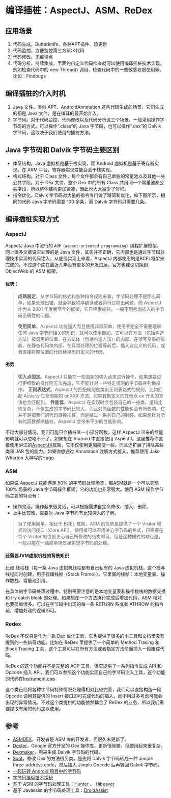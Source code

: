 # 编译插桩：AspectJ、ASM、ReDex

## 应用场景
1. 代码生成。Butterknife、各种APT插件、热更新
2. 代码监控。方便监控第三方SDK代码
3. 代码修改。无痕埋点
4. 代码分析。持续集成，里面的自定义代码检查就可以使用编译插桩技术实现。例如检查代码中的 new Thread() 调用、检查代码中的一些敏感权限使用等。比如：Findbugs

## 编译插桩的介入时机
1. Java 文件。类似 APT、AndroidAnnotation 这些代码生成的场景，它们生成的都是 Java 文件，是在编译的最开始介入。
2. 字节码。对于代码监控、代码修改以及代码分析这三个场景，一般采用操作字节码的方式。可以操作“.class”的 Java 字节码，也可以操作“.dex”的 Dalvik 字节码，这取决于我们使用的插桩方法。

## Java 字节码和 Dalvik 字节码主要区别
* 体系结构。Java 虚拟机是基于栈实现，而 Android 虚拟机是基于寄存器实现。在 ARM 平台，寄存器实现性能会高于栈实现。
* 格式结构。对于 Class 文件，每个文件都会有自己单独的常量池以及其他一些公共字段。对于 Dex 文件，整个 Dex 中的所有 Class 共用同一个常量池和公共字段，所以整体结构更加紧凑，因此也大大减少了体积。
* 指令优化。Dalvik 字节码对大量的指令专门做了精简和优化，如下图所示，相同的代码 Java 字节码需要 100 多条，而 Dalvik 字节码只需要几条。


## 编译插桩实现方式

### AspectJ
AspectJ Java 中流行的 `AOP（aspect-oriented programming）`编程扩展框架，网上很多文章说它处理的是 Java 文件，其实并不正确，它内部也是通过字节码处理技术实现的代码注入。从底层实现上来看，AspectJ 内部使用的是BCEL框架来完成的，不过这个库在最近几年没有更多的开发进展，官方也建议切换到 ObjectWeb 的 ASM 框架。

#### 优势：
> 
> **成熟稳定**。从字节码的格式和各种指令规则来看，字节码处理不是那么简单，如果处理出错，就会导致程序编译或者运行过程出问题。而 AspectJ 作为从 2001 年发展至今的框架，它已经很成熟，一般不用考虑插入的字节码正确性的问题。
> 
> **使用简单**。AspectJ 功能强大而且使用非常简单，使用者完全不需要理解任何 Java 字节码相关的知识，就可以使用自如。它可以在方法（包括构造方法）被调用的位置、在方法体（包括构造方法）的内部、在读写变量的位置、在静态代码块内部、在异常处理的位置等前后，插入自定义的代码，或者直接将原位置的代码替换为自定义的代码。

#### 劣势
> **切入点固定**。AspectJ 只能在一些固定的切入点来进行操作，如果想要进行更细致的操作则无法完成，它不能针对一些特定规则的字节码序列做操作。
> **正则表达式**。AspectJ 的匹配规则是类似正则表达式的规则，比如匹配 Activity 生命周期的 onXXX 方法，如果有自定义的其他以 on 开头的方法也会匹配到。
> **性能低**。AspectJ 在实现时会包装自己的一些类，逻辑比较复杂，不仅生成的字节码比较大，而且对原函数的性能也会有所影响。它并不是把我们的代码直接插桩，而是经过一系列自己的封装。如果想针对所有的函数都做插桩，AspectJ 会带来不少的性能影响。


不过大部分情况，我们可能只会插桩某一小部分函数，这样 AspectJ 带来的性能影响就可以忽略不计了。如果想在 Android 中直接使用 AspectJ。这里推荐你直接使用沪江的[AspectJX](https://github.com/HujiangTechnology/gradle_plugin_android_aspectjx)框架，它不仅使用更加简便一些，而且还扩展了排除某些类和 JAR 包的能力。如果你想通过 Annotation 注解方式接入，推荐使用 Jake Wharton 大神写的[Hugo](https://github.com/JakeWharton/hugo)


### ASM
如果说 AspectJ 只能满足 50% 的字节码处理场景，那ASM就是一个可以实现 100% 场景的 Java 字节码操作框架，它的功能也非常强大。使用 ASM 操作字节码主要的特点有：

* 操作灵活。操作起来很灵活，可以根据需求自定义修改、插入、删除。
* 上手比较难，需要对 Java 字节码有比较深入的了解。


> 为了使用简单，相比于 BCEL 框架，ASM 的优势是提供了一个 Visitor 模式的访问接口（Core API），使用者可以不用关心字节码的格式，只需要在每个 Visitor 的位置关心自己所修改的结构即可。但是这种模式的缺点是，一般只能在一些简单场景里实现字节码的处理。

#### 还需要JVM虚拟机栈的背景知识
比如 线程栈（每一条 Java 虚拟机线程都有自己私有的 Java 虚拟机栈，这个栈与线程同时创建，用于存储栈帧（Stack Frame））。它里面的栈帧：本地变量表、操作数栈、常量池引用。

在具体的字节码处理过程中，特别需要注意的是本地变量表和操作数栈的数据交换和 try catch blcok 的处理。如果想在一个方法执行完成后增加代码，ASM 相对也要简单很多，可以在字节码中出现的每一条 RETURN 系或者 ATHROW 的指令前，增加处理的逻辑即可。






### Redex
ReDex 不仅只是作为一款 Dex 优化工具，它也提供了很多的小工具和文档里没有提到的一些新奇功能。比如在 ReDex 里提供了一个简单的 Method Tracing 和 Block Tracing 工具，这个工具可以在所有方法或者指定方法前面插入一段跟踪代码。

ReDex 的这个功能并不是完整的 AOP 工具，但它提供了一系列指令生成 API 和 Opcode 插入 API，我们可以参照这个功能实现自己的字节码注入工具，这个功能的代码在[Instrument.cpp](https://github.com/facebook/redex/blob/master/opt/instrument/Instrument.cpp)

这个类已经将各种字节码特殊情况处理得相对比较完善，我们可以直接构造一段 Opcode 调用其提供的 Insert 接口即可完成代码的插入，而不用过多考虑可能会出现的异常情况。不过这个类提供的功能依然耦合了 ReDex 的业务，所以我们需要提取有用的代码加以使用。


## 参考
* [ASMDEX](https://gitlab.ow2.org/asm/asmdex)，开发者是 ASM 库的开发者，但很久未更新了。
* [Dexter](https://android.googlesource.com/platform/tools/dexter/+/refs/heads/master)，Google 官方开发的 Dex 操作库，更新很频繁，但使用起来很复杂。
* [Dexmaker](https://github.com/linkedin/dexmaker)，用来生成 Dalvik 字节码的代码。
* [Soot](https://github.com/Sable/soot)，修改 Dex 的方法很另类，是先将 Dalvik 字节码转成一种 Jimple three-address code，然后插入 Jimple Opcode 后再转回 Dalvik 字节码。
* [一起玩转 Android 项目中的字节码](https://mp.weixin.qq.com/s?__biz=MzA5MzI3NjE2MA==&mid=2650244795&idx=1&sn=cdfc4acec8b0d2b5c82fd9d884f32f09&chksm=886377d4bf14fec2fc822cd2b3b6069c36cb49ea2814d9e0e2f4a6713f4e86dfc0b1bebf4d39&mpshare=1&scene=1&srcid=1217NjDpKNvdgalsqBQLJXjX%23rd)
* [字节码操纵技术探秘](https://www.infoq.cn/article/Living-Matrix-Bytecode-Manipulation)
* 基于 ASM 的字节码处理工具：[Hunter](https://github.com/Leaking/Hunter/blob/master/README_ch.md) 、 [Hibeaver](https://github.com/BryanSharp/hibeaver)
* 基于 Javassist 的字节码处理工具：[DroidAssist](https://github.com/didi/DroidAssist/blob/master/README_CN.md)